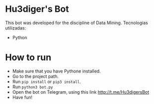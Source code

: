 # Hu3diger's Bot

This bot was developed for the discipline of Data Mining.
Tecnologias utilizadas:
  - Python

# How to run

  - Make sure that you have Pythone installed.
  - Go to the project path.
  - Run `pip install` or `pip3 install`.
  - Run `python3 bot.py`
  - Open the bot on Telegram, using this link http://t.me/Hu3digersBot
  - Have fun!
